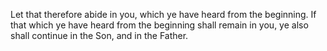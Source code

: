 Let that therefore abide in you, which ye have heard from the beginning. If that which ye have heard from the beginning shall remain in you, ye also shall continue in the Son, and in the Father.

